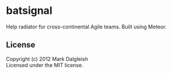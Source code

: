 # batsignal

Help radiator for cross-continental Agile teams. Built using Meteor.

## License
Copyright (c) 2012 Mark Dalgleish  
Licensed under the MIT license.
